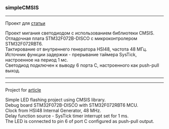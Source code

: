 ### simpleCMSIS  
***  
Проект для [статьи](https://habr.com/ru/post/481478/)

Проект мигания светодиодом с использованием библиотеки CMSIS.  
Отладочная плата STM32F072B-DISCO с микроконтролером STM32F072RBT6.  
Тактирование от внутреннего генератора HSI48, частота 48 МГц.  
Источник функции задержки - прерывание таймера SysTick, настроенное на период 1 мс.  
Светодиод подключен к выводу 6 порта С, настроенного как push-pull выход.  
***  
***  
Project for [article](https://habr.com/ru/post/481478/)  

Simple LED flashing project using CMSIS library.  
Debug board STM32F072B-DISCO with STM32F072RBT6 MCU.  
Clock from HSI48 Internal Generator, 48 MHz.  
Delay function source - SysTick timer interrupt set for 1 ms.  
The LED is connected to pin 6 of port C configured as push-pull output.  
